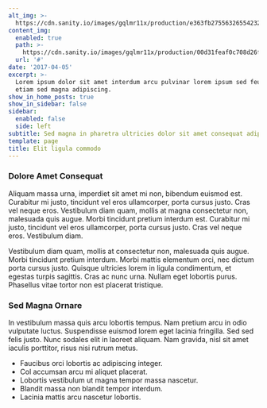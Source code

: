 ```yaml
---
alt_img: >-
  https://cdn.sanity.io/images/gqlmr11x/production/e363fb27556326554232226988bc3cd9ccfeafb3-400x410.jpg
content_img:
  enabled: true
  path: >-
    https://cdn.sanity.io/images/gqlmr11x/production/00d31feaf0c708d26f5bb7a2921b0374b503f8dc-1248x600.jpg
  url: '#'
date: '2017-04-05'
excerpt: >-
  Lorem ipsum dolor sit amet interdum arcu pulvinar lorem ipsum sed feugiat
  etiam sed magna adipiscing.
show_in_home_posts: true
show_in_sidebar: false
sidebar:
  enabled: false
  side: left
subtitle: Sed magna in pharetra ultricies dolor sit amet consequat adipiscing lorem.
template: page
title: Elit ligula commodo
---
```


### Dolore Amet Consequat

Aliquam massa urna, imperdiet sit amet mi non, bibendum euismod est. Curabitur mi justo, tincidunt vel eros ullamcorper, porta cursus justo. Cras vel neque eros. Vestibulum diam quam, mollis at magna consectetur non, malesuada quis augue. Morbi tincidunt pretium interdum est. Curabitur mi justo, tincidunt vel eros ullamcorper, porta cursus justo. Cras vel neque eros. Vestibulum diam.

Vestibulum diam quam, mollis at consectetur non, malesuada quis augue. Morbi tincidunt pretium interdum. Morbi mattis elementum orci, nec dictum porta cursus justo. Quisque ultricies lorem in ligula condimentum, et egestas turpis sagittis. Cras ac nunc urna. Nullam eget lobortis purus. Phasellus vitae tortor non est placerat tristique.

### Sed Magna Ornare

In vestibulum massa quis arcu lobortis tempus. Nam pretium arcu in odio vulputate luctus. Suspendisse euismod lorem eget lacinia fringilla. Sed sed felis justo. Nunc sodales elit in laoreet aliquam. Nam gravida, nisl sit amet iaculis porttitor, risus nisi rutrum metus.

* Faucibus orci lobortis ac adipiscing integer.
* Col accumsan arcu mi aliquet placerat.
* Lobortis vestibulum ut magna tempor massa nascetur.
* Blandit massa non blandit tempor interdum.
* Lacinia mattis arcu nascetur lobortis.